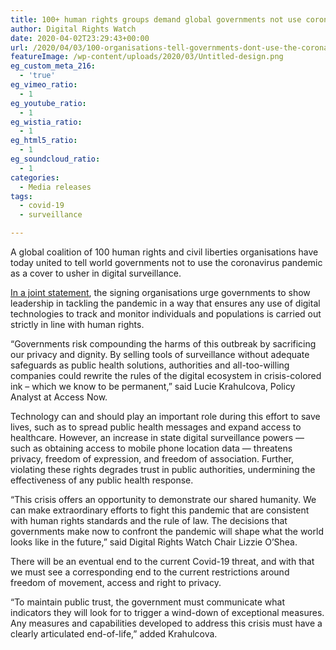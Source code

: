 ```yaml
---
title: 100+ human rights groups demand global governments not use coronavirus pandemic as cover for expanding digital surveillance
author: Digital Rights Watch
date: 2020-04-02T23:29:43+00:00
url: /2020/04/03/100-organisations-tell-governments-dont-use-the-coronavirus-pandemic-as-cover-for-expanding-digital-surveillance/
featureImage: /wp-content/uploads/2020/03/Untitled-design.png
eg_custom_meta_216:
  - 'true'
eg_vimeo_ratio:
  - 1
eg_youtube_ratio:
  - 1
eg_wistia_ratio:
  - 1
eg_html5_ratio:
  - 1
eg_soundcloud_ratio:
  - 1
categories:
  - Media releases
tags:
  - covid-19
  - surveillance

---
```

A global coalition of 100 human rights and civil liberties organisations have today united to tell world governments not to use the coronavirus pandemic as a cover to usher in digital surveillance.

[In a joint statement][1], the signing organisations urge governments to show leadership in tackling the pandemic in a way that ensures any use of digital technologies to track and monitor individuals and populations is carried out strictly in line with human rights.

“Governments risk compounding the harms of this outbreak by sacrificing our privacy and dignity. By selling tools of surveillance without adequate safeguards as public health solutions, authorities and all-too-willing companies could rewrite the rules of the digital ecosystem in crisis-colored ink – which we know to be permanent,” said Lucie Krahulcova, Policy Analyst at Access Now.

Technology can and should play an important role during this effort to save lives, such as to spread public health messages and expand access to healthcare. However, an increase in state digital surveillance powers — such as obtaining access to mobile phone location data — threatens privacy, freedom of expression, and freedom of association. Further, violating these rights degrades trust in public authorities, undermining the effectiveness of any public health response.

“This crisis offers an opportunity to demonstrate our shared humanity. We can make extraordinary efforts to fight this pandemic that are consistent with human rights standards and the rule of law. The decisions that governments make now to confront the pandemic will shape what the world looks like in the future,” said Digital Rights Watch Chair Lizzie O’Shea.

There will be an eventual end to the current Covid-19 threat, and with that we must see a corresponding end to the current restrictions around freedom of movement, access and right to privacy.

“To maintain public trust, the government must communicate what indicators they will look for to trigger a wind-down of exceptional measures. Any measures and capabilities developed to address this crisis must have a clearly articulated end-of-life,” added Krahulcova.

 [1]: /wp-content/uploads/2020/04/Joint-statement-COVID-19-and-surveillance-FINAL1.pdf
